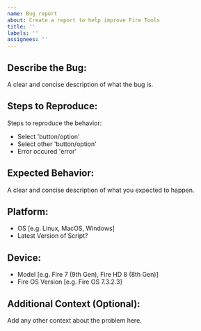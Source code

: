 ```yaml
---
name: Bug report
about: Create a report to help improve Fire Tools
title: ''
labels: ''
assignees: ''
---
```


## Describe the Bug:
A clear and concise description of what the bug is.

## Steps to Reproduce:
Steps to reproduce the behavior:

- Select 'button/option'
- Select other 'button/option'
- Error occured 'error'

## Expected Behavior:
A clear and concise description of what you expected to happen.

## Platform:
- OS [e.g. Linux, MacOS, Windows]
- Latest Version of Script?

## Device:
- Model [e.g. Fire 7 (9th Gen), Fire HD 8 (8th Gen)]
- Fire OS Version  [e.g. Fire OS 7.3.2.3]

## Additional Context (Optional):
Add any other context about the problem here.
